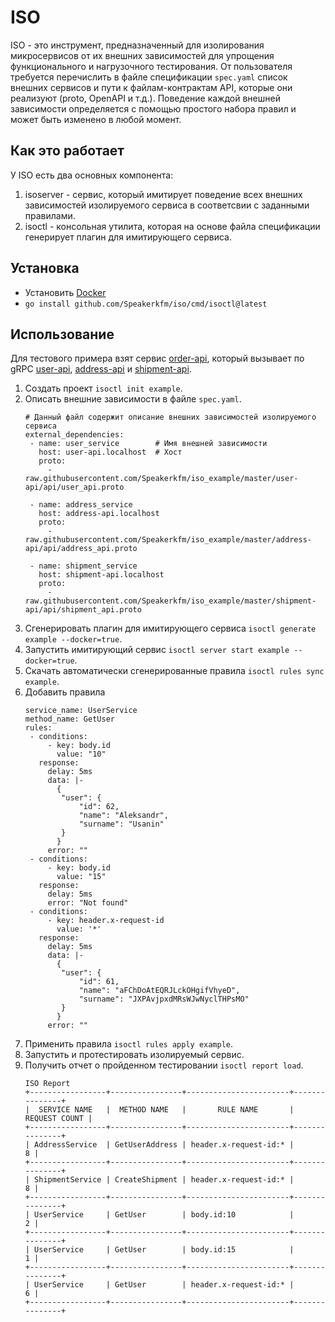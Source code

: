 # ISO

ISO - это инструмент, предназначенный для изолирования микросервисов от их внешних зависимостей для упрощения функционального и нагрузочного тестирования. 
От пользователя требуется перечислить в файле спецификации `spec.yaml` список внешних сервисов и пути к файлам-контрактам API, которые они реализуют (proto, OpenAPI и т.д.).
Поведение каждой внешней зависимости определяется с помощью простого набора правил и может быть изменено в любой момент.

## Как это работает
У ISO есть два основных компонента:
1. isoserver - сервис, который имитирует поведение всех внешних зависимостей изолируемого сервиса в соответсвии с заданными правилами.
2. isoctl - консольная утилита, которая на основе файла спецификации генерирует плагин для имитирующего сервиса.

## Установка
- Установить [Docker](https://docs.docker.com/install/)
- `go install github.com/Speakerkfm/iso/cmd/isoctl@latest`

## Использование
Для тестового примера взят сервис [order-api](https://github.com/Speakerkfm/iso_example/tree/master/order-api), 
который вызывает по gRPC [user-api](https://github.com/Speakerkfm/iso_example/tree/master/user-api), 
[address-api](https://github.com/Speakerkfm/iso_example/tree/master/address-api) 
и [shipment-api](https://github.com/Speakerkfm/iso_example/tree/master/shipment-api).
1. Создать проект `isoctl init example`.
2. Описать внешние зависимости в файле `spec.yaml`.
    ```
   # Данный файл содержит описание внешних зависимостей изолируемого сервиса
   external_dependencies:
     - name: user_service        # Имя внешней зависимости
       host: user-api.localhost  # Хост 
       proto:
         - raw.githubusercontent.com/Speakerkfm/iso_example/master/user-api/api/user_api.proto
   
     - name: address_service
       host: address-api.localhost
       proto:
         - raw.githubusercontent.com/Speakerkfm/iso_example/master/address-api/api/address_api.proto
   
     - name: shipment_service
       host: shipment-api.localhost
       proto:
         - raw.githubusercontent.com/Speakerkfm/iso_example/master/shipment-api/api/shipment_api.proto
   ```
3. Сгенерировать плагин для имитирующего сервиса `isoctl generate example --docker=true`.
4. Запустить имитирующий сервис `isoctl server start example --docker=true`.
5. Скачать автоматически сгенерированные правила `isoctl rules sync example`.
6. Добавить правила
    ```
   service_name: UserService
   method_name: GetUser
   rules:
     - conditions:
         - key: body.id
           value: "10"
       response:
         delay: 5ms
         data: |-
           {
           	"user": {
           		"id": 62,
           		"name": "Aleksandr",
           		"surname": "Usanin"
           	}
           }
         error: ""
     - conditions:
         - key: body.id
           value: "15"
       response:
         delay: 5ms
         error: "Not found"
     - conditions:
         - key: header.x-request-id
           value: '*'
       response:
         delay: 5ms
         data: |-
           {
           	"user": {
           		"id": 61,
           		"name": "aFChDoAtEQRJLckOHgifVhyeD",
           		"surname": "JXPAvjpxdMRsWJwNyclTHPsMO"
           	}
           }
         error: ""
   ```
7. Применить правила `isoctl rules apply example`.
8. Запустить и протестировать изолируемый сервис.
9. Получить отчет о пройденном тестировании `isoctl report load`.
    ```
   ISO Report
   +-----------------+----------------+-----------------------+---------------+
   |  SERVICE NAME   |  METHOD NAME   |       RULE NAME       | REQUEST COUNT |
   +-----------------+----------------+-----------------------+---------------+
   | AddressService  | GetUserAddress | header.x-request-id:* |             8 |
   +-----------------+----------------+-----------------------+---------------+
   | ShipmentService | CreateShipment | header.x-request-id:* |             8 |
   +-----------------+----------------+-----------------------+---------------+
   | UserService     | GetUser        | body.id:10            |             2 |
   +-----------------+----------------+-----------------------+---------------+
   | UserService     | GetUser        | body.id:15            |             1 |
   +-----------------+----------------+-----------------------+---------------+
   | UserService     | GetUser        | header.x-request-id:* |             6 |
   +-----------------+----------------+-----------------------+---------------+
   ```